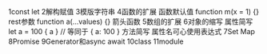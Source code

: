 1const let
2解构赋值
3模版字符串
4函数的扩展
    函数默认值
    function m(x = 1) {}
    rest参数
    function a(...values) {}
    箭头函数
5数组的扩展
6对象的缩写
    属性简写
    let a = 100
    { a }
    // 等同于
    { a: 100 }
    方法简写
    属性名可心使用表达式
7Set Map
8Promise
9Generator和async await
10class
11module
